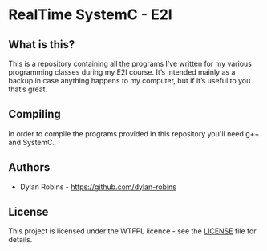 # RealTime SystemC - E2I

## What is this?

This is a repository containing all the programs I’ve written for my various programming classes during my E2I course. It’s intended mainly as a backup in case anything happens to my computer, but if it’s useful to you that’s great.

## Compiling

In order to compile the programs provided in this repository you'll need g++ and SystemC.

## Authors

- Dylan Robins - https://github.com/dylan-robins

## License

This project is licensed under the WTFPL licence - see the [LICENSE](https://github.com/dylan-robins/Real_Time_SystemC/blob/master/LICENCE) file for details.